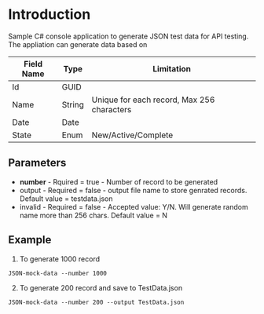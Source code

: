 # Introduction
Sample C# console application to generate JSON test data for API testing. The appliation can generate data based on 


| Field Name | Type | Limitation |
| ----------- | ----------- | ----------- |
| Id | GUID |
| Name | String | Unique for each record, Max 256 characters |
| Date | Date |
| State | Enum | New/Active/Complete |


## Parameters
- **number** - Rquired = true - Number of record to be generated
- output - Required = false - output file name to store genrated records. Default value = testdata.json
- invalid - Required = false - Accepted value: Y/N. Will generate random name more than 256 chars. Default value = N

## Example
1. To generate 1000 record

```JSON-mock-data --number 1000```

2. To generate 200 record and save to TestData.json

```JSON-mock-data --number 200 --output TestData.json```
